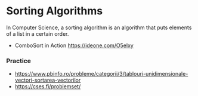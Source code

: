 # Sorting Algorithms
In Computer Science, a sorting algorithm is an algorithm that puts elements of a list in a certain order.

* ComboSort in Action https://ideone.com/O5elxy

### Practice

* https://www.pbinfo.ro/probleme/categorii/3/tablouri-unidimensionale-vectori-sortarea-vectorilor
* https://cses.fi/problemset/
